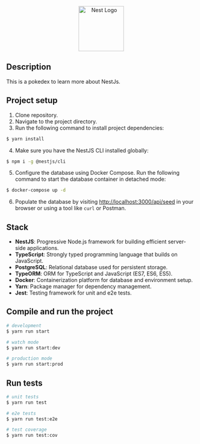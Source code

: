 <p align="center">
  <a href="http://nestjs.com/" target="blank"><img src="https://nestjs.com/img/logo-small.svg" width="120" alt="Nest Logo" /></a>
</p>

## Description

This is a pokedex to learn more about NestJs.

## Project setup

1. Clone repository.
2. Navigate to the project directory.
3. Run the following command to install project dependencies:

```bash
$ yarn install
```

4. Make sure you have the NestJS CLI installed globally:

```bash
$ npm i -g @nestjs/cli
```

5. Configure the database using Docker Compose. Run the following command to start the database container in detached mode:

```bash
$ docker-compose up -d
```

6. Populate the database by visiting [http://localhost:3000/api/seed](http://localhost:3000/api/seed) in your browser or using a tool like `curl` or Postman.

## Stack

- **NestJS**: Progressive Node.js framework for building efficient server-side applications.
- **TypeScript**: Strongly typed programming language that builds on JavaScript.
- **PostgreSQL**: Relational database used for persistent storage.
- **TypeORM**: ORM for TypeScript and JavaScript (ES7, ES6, ES5).
- **Docker**: Containerization platform for database and environment setup.
- **Yarn**: Package manager for dependency management.
- **Jest**: Testing framework for unit and e2e tests.

## Compile and run the project

```bash
# development
$ yarn run start

# watch mode
$ yarn run start:dev

# production mode
$ yarn run start:prod
```

## Run tests

```bash
# unit tests
$ yarn run test

# e2e tests
$ yarn run test:e2e

# test coverage
$ yarn run test:cov
```
